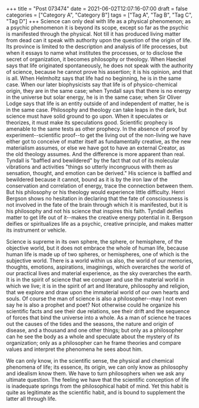 +++
title = "Post 073474"
date = 2021-06-02T12:07:16-07:00
draft = false
categories = ["Category A", "Category B"]
tags = ["Tag A", "Tag B", "Tag C", "Tag D"]
+++
Science can only deal with life as a physical phenomenon; as a psychic phenomenon it is beyond its scope, except so far as the psychic is manifested through the physical. Not till it has produced living matter from dead can it speak with authority upon the question of the origin of life. Its province is limited to the description and analysis of life processes, but when it essays to name what institutes the processes, or to disclose the secret of organization, it becomes philosophy or theology. When Haeckel says that life originated spontaneously, he does not speak with the authority of science, because he cannot prove his assertion; it is his opinion, and that is all. When Helmholtz says that life had no beginning, he is in the same case. When our later biophysicists say that life is of physico-chemical origin, they are in the same case; when Tyndall says that there is no energy in the universe but solar energy, he is in the same case; when Sir Oliver Lodge says that life is an entity outside of and independent of matter, he is in the same case. Philosophy and theology can take leaps in the dark, but science must have solid ground to go upon. When it speculates or theorizes, it must make its speculations good. Scientific prophecy is amenable to the same tests as other prophecy. In the absence of proof by experiment--scientific proof--to get the living out of the non-living we have either got to conceive of matter itself as fundamentally creative, as the new materialism assumes, or else we have got to have an external Creator, as the old theology assumes. And the difference is more apparent than real. Tyndall is "baffled and bewildered" by the fact that out of its molecular vibrations and activities "things so utterly incongruous with them as sensation, thought, and emotion can be derived." His science is baffled and bewildered because it cannot, bound as it is by the iron law of the conservation and correlation of energy, trace the connection between them. But his philosophy or his theology would experience little difficulty. Henri Bergson shows no hesitation in declaring that the fate of consciousness is not involved in the fate of the brain through which it is manifested, but it is his philosophy and not his science that inspires this faith. Tyndall deifies matter to get life out of it--makes the creative energy potential in it. Bergson deifies or spiritualizes life as a psychic, creative principle, and makes matter its instrument or vehicle.

Science is supreme in its own sphere, the sphere, or hemisphere, of the objective world, but it does not embrace the whole of human life, because human life is made up of two spheres, or hemispheres, one of which is the subjective world. There is a world within us also, the world of our memories, thoughts, emotions, aspirations, imaginings, which overarches the world of our practical lives and material experience, as the sky overarches the earth. It is in the spirit of science that we conquer and use the material world in which we live; it is in the spirit of art and literature, philosophy and religion, that we explore and draw upon the immaterial world of our own hearts and souls. Of course the man of science is also a philosopher--may I not even say he is also a prophet and poet? Not otherwise could he organize his scientific facts and see their due relations, see their drift and the sequence of forces that bind the universe into a whole. As a man of science he traces out the causes of the tides and the seasons, the nature and origin of disease, and a thousand and one other things; but only as a philosopher can he see the body as a whole and speculate about the mystery of its organization; only as a philosopher can he frame theories and compare values and interpret the phenomena he sees about him.

We can only know, in the scientific sense, the physical and chemical phenomena of life; its essence, its origin, we can only know as philosophy and idealism know them. We have to turn philosophers when we ask any ultimate question. The feeling we have that the scientific conception of life is inadequate springs from the philosophical habit of mind. Yet this habit is quite as legitimate as the scientific habit, and is bound to supplement the latter all through life.
